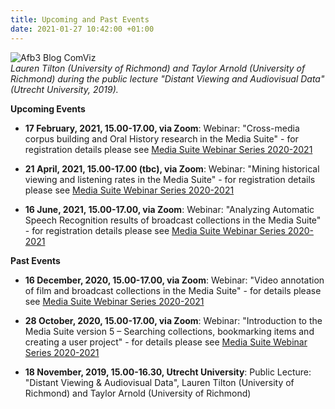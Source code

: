 ```yaml
---
title: Upcoming and Past Events
date: 2021-01-27 10:42:00 +01:00
---
```


![Afb3 Blog ComViz](https://www.clariah.nl/images/blogs/Afb3_Blog_ComViz.jpg)\
*Lauren Tilton (University of Richmond) and Taylor Arnold (University of Richmond) during the public lecture "Distant Viewing and Audiovisual Data" (Utrecht University, 2019).*

**Upcoming Events**

* **17 February, 2021, 15.00-17.00, via Zoom**: Webinar: "Cross-media corpus building and Oral History research in the Media Suite" - for registration details please see [Media Suite Webinar Series 2020-2021](http://mediasuite.clariah.nl/learn/main/media-suite-webinar-series-2020-2021)

* **21 April, 2021, 15.00-17.00 (tbc), via Zoom**: Webinar: "Mining historical viewing and listening rates in the Media Suite" - for registration details please see [Media Suite Webinar Series 2020-2021](http://mediasuite.clariah.nl/learn/main/media-suite-webinar-series-2020-2021)

* **16 June, 2021, 15.00-17.00, via Zoom**: Webinar: "Analyzing Automatic Speech Recognition results of broadcast collections in the Media Suite" - for registration details please see [Media Suite Webinar Series 2020-2021](http://mediasuite.clariah.nl/learn/main/media-suite-webinar-series-2020-2021)

**Past Events**

* **16 December, 2020, 15.00-17.00, via Zoom**: Webinar: "Video annotation of film and broadcast collections in the Media Suite" - for details please see [Media Suite Webinar Series 2020-2021](http://mediasuite.clariah.nl/learn/main/media-suite-webinar-series-2020-2021)

* **28 October, 2020, 15.00-17.00, via Zoom**: Webinar: "Introduction to the Media Suite version 5 – Searching collections, bookmarking items and creating a user project" - for details please see [Media Suite Webinar Series 2020-2021](http://mediasuite.clariah.nl/learn/main/media-suite-webinar-series-2020-2021)

* **18 November, 2019, 15.00-16.30, Utrecht University**: Public Lecture: "Distant Viewing & Audiovisual Data", Lauren Tilton (University of Richmond) and Taylor Arnold (University of Richmond)
